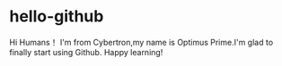 # hello-github

Hi Humans！
I'm from Cybertron,my name is Optimus Prime.I'm glad to finally start using Github.
Happy learning!
